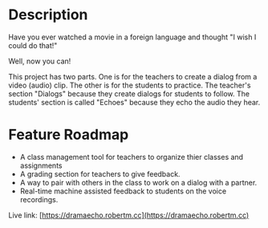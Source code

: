 # Description

Have you ever watched a movie in a foreign language and thought "I wish I could do that!"

Well, now you can!

This project has two parts. One is for the teachers to create a dialog from a video (audio) clip. The other is for the students to practice. The teacher's section "Dialogs" because they create dialogs for students to follow. The students' section is called "Echoes" because they echo the audio they hear.

# Feature Roadmap

* A class management tool for teachers to organize thier classes and assignments
* A grading section for teachers to give feedback.
* A way to pair with others in the class to work on a dialog with a partner.
* Real-time machine assisted feedback to students on the voice recordings.

Live link: [https://dramaecho.robertm.cc](https://dramaecho.robertm.cc)
